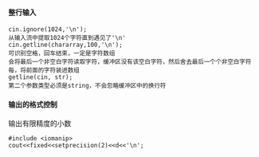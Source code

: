 #### 整行输入
```
cin.ignore(1024,'\n');
从输入流中提取1024个字符直到遇见了'\n'
cin.getline(chararray,100,'\n');
可识别空格，回车结束，一定是字符数组
会将最后一个非空白字符读取字符，缓冲区没有该空白字符，然后舍去最后一个个非空白字符每，将前面的字符装进数组
getline(cin, str);
第二个参数类型必须是string，不会忽略缓冲区中的换行符
```
#### 输出的格式控制
输出有限精度的小数
```
#include <iomanip>
cout<<fixed<<setprecision(2)<<d<<'\n';
```
